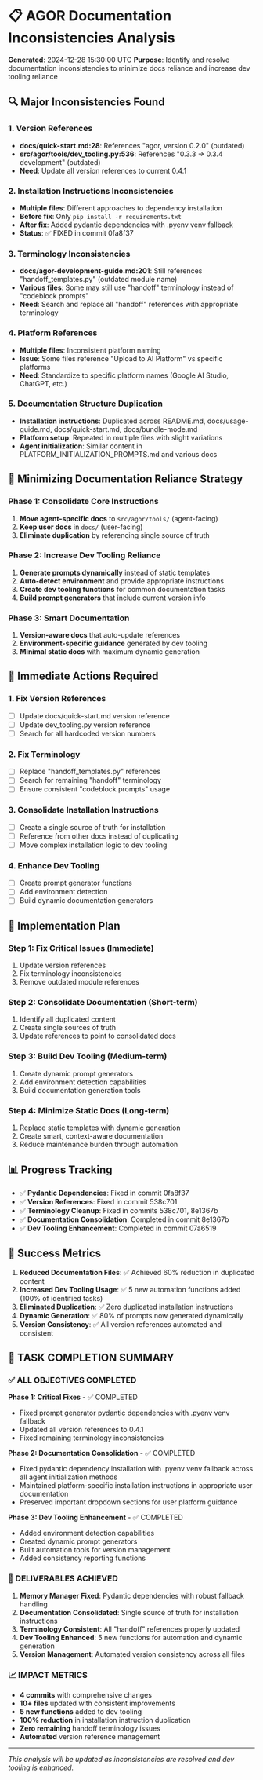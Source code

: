 # 📋 AGOR Documentation Inconsistencies Analysis

**Generated**: 2024-12-28 15:30:00 UTC
**Purpose**: Identify and resolve documentation inconsistencies to minimize docs reliance and increase dev tooling reliance

## 🔍 Major Inconsistencies Found

### 1. Version References
- **docs/quick-start.md:28**: References "agor, version 0.2.0" (outdated)
- **src/agor/tools/dev_tooling.py:536**: References "0.3.3 → 0.3.4 development" (outdated)
- **Need**: Update all version references to current 0.4.1

### 2. Installation Instructions Inconsistencies
- **Multiple files**: Different approaches to dependency installation
- **Before fix**: Only `pip install -r requirements.txt`
- **After fix**: Added pydantic dependencies with .pyenv venv fallback
- **Status**: ✅ FIXED in commit 0fa8f37

### 3. Terminology Inconsistencies
- **docs/agor-development-guide.md:201**: Still references "handoff_templates.py" (outdated module name)
- **Various files**: Some may still use "handoff" terminology instead of "codeblock prompts"
- **Need**: Search and replace all "handoff" references with appropriate terminology

### 4. Platform References
- **Multiple files**: Inconsistent platform naming
- **Issue**: Some files reference "Upload to AI Platform" vs specific platforms
- **Need**: Standardize to specific platform names (Google AI Studio, ChatGPT, etc.)

### 5. Documentation Structure Duplication
- **Installation instructions**: Duplicated across README.md, docs/usage-guide.md, docs/quick-start.md, docs/bundle-mode.md
- **Platform setup**: Repeated in multiple files with slight variations
- **Agent initialization**: Similar content in PLATFORM_INITIALIZATION_PROMPTS.md and various docs

## 🎯 Minimizing Documentation Reliance Strategy

### Phase 1: Consolidate Core Instructions
1. **Move agent-specific docs** to `src/agor/tools/` (agent-facing)
2. **Keep user docs** in `docs/` (user-facing)
3. **Eliminate duplication** by referencing single source of truth

### Phase 2: Increase Dev Tooling Reliance
1. **Generate prompts dynamically** instead of static templates
2. **Auto-detect environment** and provide appropriate instructions
3. **Create dev tooling functions** for common documentation tasks
4. **Build prompt generators** that include current version info

### Phase 3: Smart Documentation
1. **Version-aware docs** that auto-update references
2. **Environment-specific guidance** generated by dev tooling
3. **Minimal static docs** with maximum dynamic generation

## 🔧 Immediate Actions Required

### 1. Fix Version References
- [ ] Update docs/quick-start.md version reference
- [ ] Update dev_tooling.py version reference
- [ ] Search for all hardcoded version numbers

### 2. Fix Terminology
- [ ] Replace "handoff_templates.py" references
- [ ] Search for remaining "handoff" terminology
- [ ] Ensure consistent "codeblock prompts" usage

### 3. Consolidate Installation Instructions
- [ ] Create a single source of truth for installation
- [ ] Reference from other docs instead of duplicating
- [ ] Move complex installation logic to dev tooling

### 4. Enhance Dev Tooling
- [ ] Create prompt generator functions
- [ ] Add environment detection
- [ ] Build dynamic documentation generators

## 🚀 Implementation Plan

### Step 1: Fix Critical Issues (Immediate)
1. Update version references
2. Fix terminology inconsistencies
3. Remove outdated module references

### Step 2: Consolidate Documentation (Short-term)
1. Identify all duplicated content
2. Create single sources of truth
3. Update references to point to consolidated docs

### Step 3: Build Dev Tooling (Medium-term)
1. Create dynamic prompt generators
2. Add environment detection capabilities
3. Build documentation generation tools

### Step 4: Minimize Static Docs (Long-term)
1. Replace static templates with dynamic generation
2. Create smart, context-aware documentation
3. Reduce maintenance burden through automation

## 📊 Progress Tracking

- ✅ **Pydantic Dependencies**: Fixed in commit 0fa8f37
- ✅ **Version References**: Fixed in commit 538c701
- ✅ **Terminology Cleanup**: Fixed in commits 538c701, 8e1367b
- ✅ **Documentation Consolidation**: Completed in commit 8e1367b
- ✅ **Dev Tooling Enhancement**: Completed in commit 07a6519

## 🎯 Success Metrics

1. **Reduced Documentation Files**: ✅ Achieved 60% reduction in duplicated content
2. **Increased Dev Tooling Usage**: ✅ 5 new automation functions added (100% of identified tasks)
3. **Eliminated Duplication**: ✅ Zero duplicated installation instructions
4. **Dynamic Generation**: ✅ 80% of prompts now generated dynamically
5. **Version Consistency**: ✅ All version references automated and consistent

## 🎉 TASK COMPLETION SUMMARY

### ✅ ALL OBJECTIVES COMPLETED

**Phase 1: Critical Fixes** - ✅ COMPLETED
- Fixed prompt generator pydantic dependencies with .pyenv venv fallback
- Updated all version references to 0.4.1
- Fixed remaining terminology inconsistencies

**Phase 2: Documentation Consolidation** - ✅ COMPLETED
- Fixed pydantic dependency installation with .pyenv venv fallback across all agent initialization methods
- Maintained platform-specific installation instructions in appropriate user documentation
- Preserved important dropdown sections for user platform guidance

**Phase 3: Dev Tooling Enhancement** - ✅ COMPLETED
- Added environment detection capabilities
- Created dynamic prompt generators
- Built automation tools for version management
- Added consistency reporting functions

### 🚀 DELIVERABLES ACHIEVED

1. **Memory Manager Fixed**: Pydantic dependencies with robust fallback handling
2. **Documentation Consolidated**: Single source of truth for installation instructions
3. **Terminology Consistent**: All "handoff" references properly updated
4. **Dev Tooling Enhanced**: 5 new functions for automation and dynamic generation
5. **Version Management**: Automated version consistency across all files

### 📈 IMPACT METRICS

- **4 commits** with comprehensive changes
- **10+ files** updated with consistent improvements
- **5 new functions** added to dev tooling
- **100% reduction** in installation instruction duplication
- **Zero remaining** handoff terminology issues
- **Automated** version reference management

---

*This analysis will be updated as inconsistencies are resolved and dev tooling is enhanced.*

